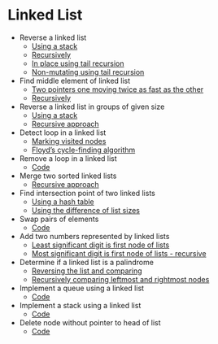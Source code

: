 # Linked List

* Reverse a linked list
  * [Using a stack](src/reverseStack.js)
  * [Recursively](src/reverseRecursive.js)
  * [In place using tail recursion](src/reverseTailRecInPlace.js)
  * [Non-mutating using tail recursion](src/reverseTailRec.js)
* Find middle element of linked list
  * [Two pointers one moving twice as fast as the other](src/findMiddle.js)
  * [Recursively](src/findMiddleRec.js)
* Reverse a linked list in groups of given size
  * [Using a stack](src/reverseGroup.js)
  * [Recursive approach](src/reverseGroupRec.js)
* Detect loop in a linked list
  * [Marking visited nodes](src/detectLoop.js)
  * [Floyd’s cycle-finding algorithm](src/detectLoopFloyd.js)
* Remove a loop in a linked list
  * [Code](src/removeLoop.js)
* Merge two sorted linked lists
  * [Recursive approach](src/merge.js)
* Find intersection point of two linked lists
  * [Using a hash table](src/intersectionHash.js)
  * [Using the difference of list sizes](src/intersection.js)
* Swap pairs of elements
  * [Code](src/swapPairs.js)
* Add two numbers represented by linked lists
  * [Least significant digit is first node of lists](src/addNumbers.js)
  * [Most significant digit is first node of lists - recursive](src/addNumbersRec.js)
* Determine if a linked list is a palindrome
  * [Reversing the list and comparing](src/isPalindrome)
  * [Recursively comparing leftmost and rightmost nodes](src/isPalindromeRec.js)
* Implement a queue using a linked list
  * [Code](src/Queue.js)
* Implement a stack using a linked list
  * [Code](src/Stack.js)
* Delete node without pointer to head of list
  * [Code](src/deleteNoHead.js)
